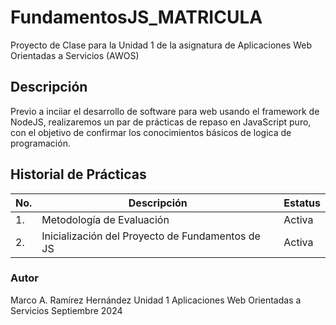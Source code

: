 # FundamentosJS_MATRICULA
Proyecto de Clase para la Unidad 1 de la asignatura de Aplicaciones Web Orientadas a Servicios (AWOS)


## Descripción

Previo a inciiar el desarrollo de software para web usando el framework de NodeJS, realizaremos un par de prácticas de repaso en JavaScript puro, con el objetivo de confirmar los conocimientos básicos de logica de programación.


## Historial de Prácticas

|No.|Descripción|Estatus|
|--|--|--|
|1.|Metodología de Evaluación| Activa|
|2.|Inicialización del Proyecto de Fundamentos de JS| Activa|

### Autor
Marco A. Ramírez Hernández
Unidad 1
Aplicaciones Web Orientadas a Servicios 
Septiembre 2024